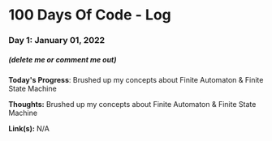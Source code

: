# 100 Days Of Code - Log

### Day 1: January 01, 2022
##### (delete me or comment me out)

**Today's Progress**: Brushed up my concepts about Finite Automaton & Finite State Machine

**Thoughts:** Brushed up my concepts about Finite Automaton & Finite State Machine

**Link(s):** N/A
